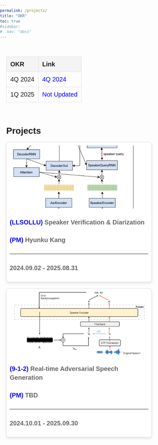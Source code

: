 ```yaml
---
permalink: /projects/
title: "OKR"
toc: true
#sidebar:
#  nav: "docs"
---
```

<html lang="en">
<head>
<meta charset="UTF-8">
<meta name="viewport" content="width=device-width, initial-scale=1.0">
<title>Projects Overview</title>
<style>
  body {
    font-family: Arial, sans-serif;
    margin: 0;
    padding: 0;
  }
  .container {
    max-width: 1200px;
    margin: auto;
    padding: 20px;
  }
  .projects-grid {
    display: grid;
    grid-template-columns: repeat(auto-fill, minmax(300px, 1fr));
    gap: 20px;
  }
  .project-card {
    background-color: white;
    border: 1px solid #ddd;
    padding: 10px;
    border-radius: 8px;
    box-shadow: 0 4px 8px rgba(0,0,0,0.1);
    display: grid;
    grid-template-rows: auto 1fr auto;
    gap: 10px;
  }
  .project-card img {
    width: 100%;
    height: 200px;
    object-fit: cover;
    border-radius: 5px;
    grid-row: 1;
  }
  .project-card h2 {
    font-size: 18px;
    color: #333;
    margin-top: 10px;
  }
  .project-card p {
    font-size: 20px;
    color: #666;
    line-height: 1.4;
    margin-top: 20px;
    font-weight: bold;
    grid-row: 2;
  }
  .blue-text {
    color: blue;
  }
  .project-card hr {
  grid-row: 3;
  width: 100%;
  margin: 0;
  }
.project-card p:last-child {
  grid-row: 4;
  align-self: end;
  }
  .okr-table {
    width: 100%;
    border-collapse: collapse;
    margin-bottom: 20px;
    font-size: 20px;
  }
  .okr-table th, .okr-table td {
    border: 1px solid #ddd;
    padding: 12px;
    text-align: left;
  }
  .okr-table th {
    background-color: #f4f4f4;
    font-weight: bold;
  }
  .okr-table a {
    color: blue;
    text-decoration: none;
  }
  .okr-table a:hover {
    text-decoration: underline;
  }
</style>
</head>
<body>
<div class="container">
  <!-- OKR Table -->
  <table class="okr-table">
    <tr>
      <th>OKR</th>
      <th>Link</th>
    </tr>
    <tr>
      <td>4Q 2024</td>
      <td><a href="https://docs.google.com/spreadsheets/d/1U2NOStfZAYv_JFSqhG1v_Di8rl1TE101bqefWPKfuiI/edit?gid=1476668900#gid=1476668900" target="_blank">4Q 2024</a></td>
    </tr>
    <tr>
      <td>1Q 2025</td>
      <td><a href="https://docs.google.com/spreadsheets/d/1U2NOStfZAYv_JFSqhG1v_Di8rl1TE101bqefWPKfuiI/edit?gid=1476668900#gid=1476668900" target="_blank">Not Updated</a></td>
    </tr>
    <!-- OKR 행 추가 -->
  </table><br>
  <h1>Projects</h1>
  <div class="projects-grid">
    <div class="project-card">
      <img src="../assets/images/projects/Diarization.PNG" alt="Project 2">
      <p>
        <span class="blue-text">(LLSOLLU)</span> Speaker Verification & Diarization<br><br>
        <span class="blue-text">(PM)</span> Hyunku Kang
      </p><hr>
      <p>2024.09.02 - 2025.08.31</p>
    </div>
    <div class="project-card">
      <img src="../assets/images/projects/9-1-2_DidimDol.png" alt="Project 2">
      <p>
        <span class="blue-text">(9-1-2)</span> Real-time Adversarial Speech Generation <br><br>
        <span class="blue-text">(PM)</span> TBD
      </p><hr>
      <p>2024.10.01 - 2025.09.30</p>
    </div>
    <!-- 프로젝트 카드 추가 -->
  </div>
</div>
</body>
</html>

